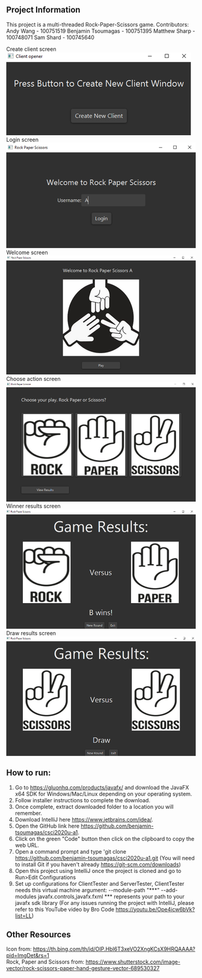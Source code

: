 **Project Information**
-
This project is a multi-threaded Rock-Paper-Scissors game.
Contributors:
Andy Wang - 100751519
Benjamin Tsoumagas - 100751395
Matthew Sharp - 100748071
Sam Shard - 100745640

Create client screen  
![alt-text](https://github.com/benjamin-tsoumagas/csci2020u-final/blob/main/README_images/create_client.png?raw=true)  
Login screen  
![alt-text](https://github.com/benjamin-tsoumagas/csci2020u-final/blob/main/README_images/login.png?raw=true)  
Welcome screen  
![alt-text](https://github.com/benjamin-tsoumagas/csci2020u-final/blob/main/README_images/welcome.png?raw=true)  
Choose action screen  
![alt-text](https://github.com/benjamin-tsoumagas/csci2020u-final/blob/main/README_images/choose_action.png?raw=true)  
Winner results screen  
![alt-text](https://github.com/benjamin-tsoumagas/csci2020u-final/blob/main/README_images/results_win.png?raw=true)  
Draw results screen  
![alt-text](https://github.com/benjamin-tsoumagas/csci2020u-final/blob/main/README_images/results_draw.png?raw=true)  

**How to run:**
-
1. Go to https://gluonhq.com/products/javafx/ and download the JavaFX x64 SDK for Windows/Mac/Linux depending on your operating system.
2. Follow installer instructions to complete the download.
3. Once complete, extract downloaded folder to a location you will remember.
4. Download IntelliJ here https://www.jetbrains.com/idea/.
5. Open the GitHub link here https://github.com/benjamin-tsoumagas/csci2020u-a1.
6. Click on the green "Code" button then click on the clipboard to copy the web URL.
7. Open a command prompt and type 'git clone https://github.com/benjamin-tsoumagas/csci2020u-a1.git (You will need to install Git if you haven't already https://git-scm.com/downloads)
8. Open this project using IntelliJ once the project is cloned and go to Run>Edit Configurations
9. Set up configurations for ClientTester and ServerTester, ClientTester needs this virtual machine argument: --module-path "***" --add-modules javafx.controls,javafx.fxml
   *** represents your path to your javafx sdk library
   (For any issues running the project with IntelliJ, please refer to this YouTube video by Bro Code https://youtu.be/Ope4icw6bVk?list=LL)


**Other Resources**
-
Icon from: https://th.bing.com/th/id/OIP.HbI6T3xeVO2XngKCsX9HRQAAAA?pid=ImgDet&rs=1 \
Rock, Paper and Scissors from: https://www.shutterstock.com/image-vector/rock-scissors-paper-hand-gesture-vector-689530327


